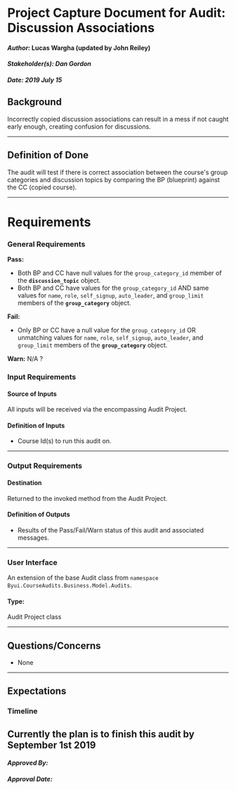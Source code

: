 # Project Capture Document for Audit: Discussion Associations 
#### *Author:* Lucas Wargha (updated by John Reiley)
#### *Stakeholder(s): Dan Gordon*
#### *Date: 2019 July 15*

## Background

Incorrectly copied discussion associations can result in a mess if not caught early enough, creating confusion for discussions.

-----

## Definition of Done

   The audit will test if there is correct association between the course's group categories and discussion topics by comparing the BP (blueprint) against the CC (copied course).

-----

# Requirements

### General Requirements
**Pass:** 
- Both BP and CC have null values for the `group_category_id` member of the **`discussion_topic`** object.  
- Both BP and CC have values for the `group_category_id` AND same values for `name`, `role`, `self_signup`, `auto_leader`, and `group_limit` members of the **`group_category`** object.  

**Fail:**
- Only BP or CC have a null value for the `group_category_id` OR unmatching values for `name`, `role`, `self_signup`, `auto_leader`, and `group_limit` members of the **`group_category`** object.

**Warn:** N/A ?

### Input Requirements
#### Source of Inputs
All inputs will be received via the encompassing Audit Project.

#### Definition of Inputs
<!-- TBD: do not fill out just yet -->
- Course Id(s) to run this audit on.
---

### Output Requirements
#### Destination
Returned to the invoked method from the Audit Project.

#### Definition of Outputs
<!-- TBD: do not fill out just yet -->
- Results of the Pass/Fail/Warn status of this audit and associated messages.
---

### User Interface
An extension of the base Audit class from `namespace Byui.CourseAudits.Business.Model.Audits`.
#### Type:
Audit Project class

-----

## Questions/Concerns
- None
-----

## Expectations
### Timeline
<!-- What is the deadline? 2019 Sep 1? -->
<!-- What priority is this audit? -->

Currently the plan is to finish this audit by September 1st 2019
-----

#### *Approved By:* 
#### *Approval Date:*
